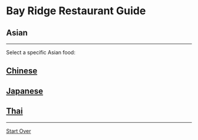 # Bay Ridge Restaurant Guide
## Asian
---
Select a specific Asian food:
## [Chinese](asian.md)
## [Japanese](asian.md)
## [Thai](asian.md)
---
[Start Over](../home.md)